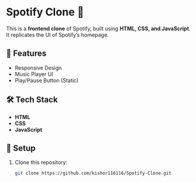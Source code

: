 
# Spotify Clone 🎵

This is a **frontend clone** of Spotify, built using **HTML, CSS, and JavaScript**. It replicates the UI of Spotify’s homepage.

## 🚀 Features
- Responsive Design
- Music Player UI
- Play/Pause Button (Static)

## 🛠 Tech Stack
- **HTML**
- **CSS**
- **JavaScript**

## 📂 Setup
1. Clone this repository:
   ```bash
   git clone https://github.com/kishor116116/Spotify-Clone.git
